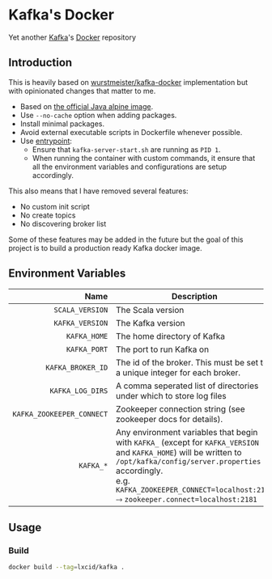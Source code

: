 # Kafka's Docker
Yet another [Kafka](http://kafka.apache.org)'s [Docker](https://www.docker.com) repository

## Introduction

This is heavily based on [wurstmeister/kafka-docker](https://github.com/wurstmeister/kafka-docker) implementation but with opinionated changes that matter to me.

- Based on [the official Java alpine image](https://hub.docker.com/_/java/).
- Use `--no-cache` option when adding packages.
- Install minimal packages.
- Avoid external executable scripts in Dockerfile whenever possible.
- Use [entrypoint](https://docs.docker.com/engine/reference/builder/#entrypoint):
  - Ensure that `kafka-server-start.sh` are running as `PID 1`.
  - When running the container with custom commands, it ensure that all the environment variables and configurations are setup accordingly.

This also means that I have removed several features:

- No custom init script
- No create topics
- No discovering broker list

Some of these features may be added in the future but the goal of this project is to build a production ready Kafka docker image.

## Environment Variables

| Name | Description | Default Value |
| ---: | --- | :---: |
| `SCALA_VERSION` | The Scala version | `2.12` |
| `KAFKA_VERSION` | The Kafka version | `0.10.2.1` |
| `KAFKA_HOME` | The home directory of Kafka | `/opt/kafka` |
| `KAFKA_PORT` | The port to run Kafka on | `9092` |
| `KAFKA_BROKER_ID` | The id of the broker. This must be set to a unique integer for each broker. | 0 |
| `KAFKA_LOG_DIRS` | A comma seperated list of directories under which to store log files | `/kafka/kafka-logs-$HOSTNAME` |
| `KAFKA_ZOOKEEPER_CONNECT` | Zookeeper connection string (see zookeeper docs for details). |  |
| `KAFKA_*` | Any environment variables that begin with `KAFKA_` (except for `KAFKA_VERSION` and `KAFKA_HOME`) will be written to `/opt/kafka/config/server.properties` accordingly.<br>e.g. `KAFKA_ZOOKEEPER_CONNECT=localhost:2181` ⤑ `zookeeper.connect=localhost:2181` |  |

## Usage

### Build

```sh
docker build --tag=lxcid/kafka .
```

